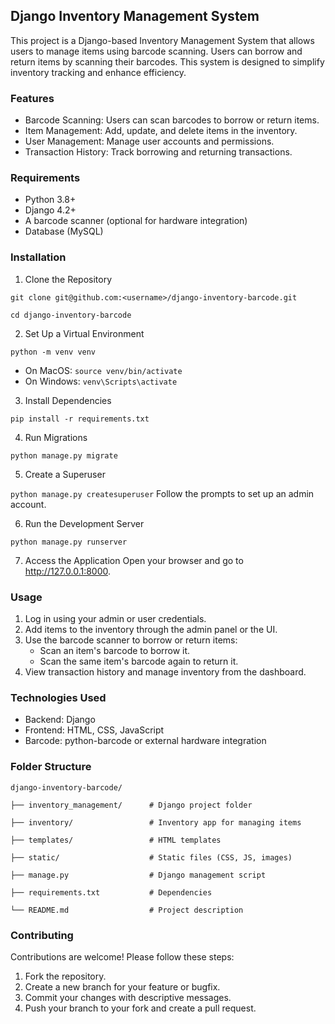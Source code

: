 ## Django Inventory Management System

This project is a Django-based Inventory Management System that allows users to manage items using barcode scanning. Users can borrow and return items by scanning their barcodes. This system is designed to simplify inventory tracking and enhance efficiency.

### Features
- Barcode Scanning: Users can scan barcodes to borrow or return items.
- Item Management: Add, update, and delete items in the inventory.
- User Management: Manage user accounts and permissions.
- Transaction History: Track borrowing and returning transactions.

### Requirements
- Python 3.8+
- Django 4.2+
- A barcode scanner (optional for hardware integration)
- Database (MySQL)

### Installation
1. Clone the Repository

`git clone git@github.com:<username>/django-inventory-barcode.git`

`cd django-inventory-barcode`

2. Set Up a Virtual Environment

`python -m venv venv`
- On MacOS:
`source venv/bin/activate`  
- On Windows: 
`venv\Scripts\activate`

3. Install Dependencies

`pip install -r requirements.txt`

4. Run Migrations

`python manage.py migrate`

5. Create a Superuser

`python manage.py createsuperuser`
Follow the prompts to set up an admin account.

6. Run the Development Server

`python manage.py runserver`

7. Access the Application
Open your browser and go to http://127.0.0.1:8000.

### Usage

1. Log in using your admin or user credentials.
2. Add items to the inventory through the admin panel or the UI.
3. Use the barcode scanner to borrow or return items:
    - Scan an item's barcode to borrow it.
    - Scan the same item's barcode again to return it.
4. View transaction history and manage inventory from the dashboard.

### Technologies Used
- Backend: Django
- Frontend: HTML, CSS, JavaScript
- Barcode: python-barcode or external hardware integration

### Folder Structure

`django-inventory-barcode/`

`├── inventory_management/      # Django project folder`

`├── inventory/                 # Inventory app for managing items`

`├── templates/                 # HTML templates`

`├── static/                    # Static files (CSS, JS, images)`

`├── manage.py                  # Django management script`

`├── requirements.txt           # Dependencies`

`└── README.md                  # Project description`


### Contributing
Contributions are welcome! Please follow these steps:
1. Fork the repository.
2. Create a new branch for your feature or bugfix.
3. Commit your changes with descriptive messages.
4. Push your branch to your fork and create a pull request.
